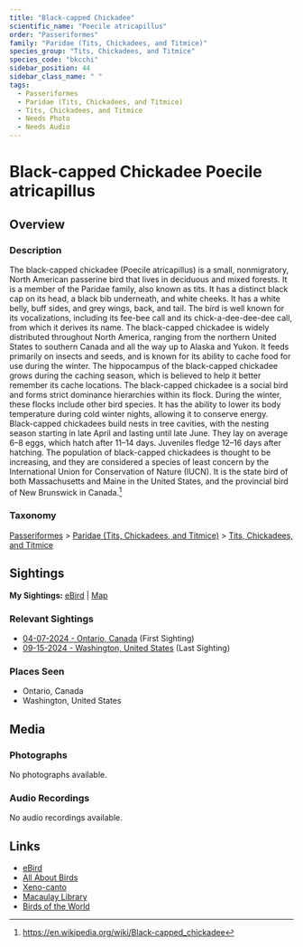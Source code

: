 ```yaml
---
title: "Black-capped Chickadee"
scientific_name: "Poecile atricapillus"
order: "Passeriformes"
family: "Paridae (Tits, Chickadees, and Titmice)"
species_group: "Tits, Chickadees, and Titmice"
species_code: "bkcchi"
sidebar_position: 44
sidebar_class_name: " "
tags: 
  - Passeriformes
  - Paridae (Tits, Chickadees, and Titmice)
  - Tits, Chickadees, and Titmice
  - Needs Photo
  - Needs Audio
---
```


# Black-capped Chickadee <span className='sci_name'>Poecile atricapillus</span>

## Overview

### Description
The black-capped chickadee (Poecile atricapillus) is a small, nonmigratory, North American passerine bird that lives in deciduous and mixed forests. It is a member of the Paridae family, also known as tits. It has a distinct black cap on its head, a black bib underneath, and white cheeks. It has a white belly, buff sides, and grey wings, back, and tail. The bird is well known for its vocalizations, including its fee-bee call and its chick-a-dee-dee-dee call, from which it derives its name.
The black-capped chickadee is widely distributed throughout North America, ranging from the northern United States to southern Canada and all the way up to Alaska and Yukon. It feeds primarily on insects and seeds, and is known for its ability to cache food for use during the winter. The hippocampus of the black-capped chickadee grows during the caching season, which is believed to help it better remember its cache locations. The black-capped chickadee is a social bird and forms strict dominance hierarchies within its flock. During the winter, these flocks include other bird species. It has the ability to lower its body temperature during cold winter nights, allowing it to conserve energy.
Black-capped chickadees build nests in tree cavities, with the nesting season starting in late April and lasting until late June. They lay on average 6–8 eggs, which hatch after 11–14 days. Juveniles fledge 12–16 days after hatching.
The population of black-capped chickadees is thought to be increasing, and they are considered a species of least concern by the International Union for Conservation of Nature (IUCN). It is the state bird of both Massachusetts and Maine in the United States, and the provincial bird of New Brunswick in Canada.[^1]

[^1]: https://en.wikipedia.org/wiki/Black-capped_chickadee

### Taxonomy
[Passeriformes](/tags/passeriformes) > [Paridae (Tits, Chickadees, and Titmice)](/tags/paridae-tits-chickadees-and-titmice) > [Tits, Chickadees, and Titmice](/tags/tits-chickadees-and-titmice)


## Sightings

**My Sightings:** [eBird](https://ebird.org/lifelist?r=world&time=life&spp=bkcchi) | [Map](/map?species_code=bkcchi)

### Relevant Sightings

* [04-07-2024 - Ontario, Canada](https://ebird.org/checklist/S167557450) (First Sighting)
* [09-15-2024 - Washington, United States](https://ebird.org/checklist/S195264549) (Last Sighting)

### Places Seen

* Ontario, Canada
* Washington, United States



## Media
### Photographs
No photographs available.

### Audio Recordings
No audio recordings available.

## Links
* [eBird](https://ebird.org/species/bkcchi) 
* [All About Birds](https://www.allaboutbirds.org/guide/bkcchi) 
* [Xeno-canto](https://www.xeno-canto.org/species/poecile-atricapillus) 
* [Macaulay Library](https://search.macaulaylibrary.org/catalog?taxonCode=bkcchi&sort=rating_rank_desc)
* [Birds of the World](https://birdsoftheworld.org/bow/species/bkcchi)
